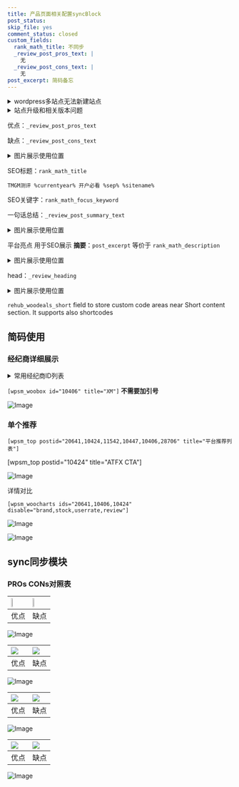 ```yaml
---
title: 产品页面相关配置syncBlock
post_status: 
skip_file: yes
comment_status: closed
custom_fields:
  rank_math_title: 不同步
  _review_post_pros_text: |
    无
  _review_post_cons_text: |
    无
post_excerpt: 简码备忘
---
```

<details><summary>wordpress多站点无法新建站点</summary>

<li>和报错需要清理cookies一样的原因</li>
<li>wp-config.php里面<code>define( 'SUBDOMAIN_INSTALL', false );//子域名安装</code></li>
<li>新建子站点是用<code>define( 'SUBDOMAIN_INSTALL', true);//子域名安装</code> 完成以后，改成<code>false</code></li>
</details>

<details><summary>站点升级和相关版本问题</summary>

<p>wordpress：5.9.9
woocommerce：7.5.1
出现问题的地方：主题选项里面>><strong>Product layout >>compact style</strong></p>
<p>如何出现没有用过的字段 导致无法保存。先导出配置 然后进行修改，后面再次恢复即可。</p>
<p>出现部分字段无法显示时，需要返回默认布局后，对产品进行保存就好了。</p>
<p></p>
</details>

优点：`_review_post_pros_text`

缺点：`_review_post_cons_text`

<details><summary>图片展示使用位置</summary>

<img src="https://prod-files-secure.s3.us-west-2.amazonaws.com/39ed1227-6d7d-4570-be36-9ccd4a2c4241/f51d3d83-55d4-4bdf-9604-f37ec77ab556/Untitled.png?X-Amz-Algorithm=AWS4-HMAC-SHA256&X-Amz-Content-Sha256=UNSIGNED-PAYLOAD&X-Amz-Credential=ASIAZI2LB4662QXAQLFM%2F20250310%2Fus-west-2%2Fs3%2Faws4_request&X-Amz-Date=20250310T045521Z&X-Amz-Expires=3600&X-Amz-Security-Token=IQoJb3JpZ2luX2VjEDwaCXVzLXdlc3QtMiJIMEYCIQDMdIZ2Y6CV%2FZQDPJFkjMF1iQF6%2B6bIYv%2BJMRvTCpFTGwIhAIZXMra%2BuRtjv3SzXfB3wMmifLxCcEx%2FRSICWw4P5U%2BwKogECIX%2F%2F%2F%2F%2F%2F%2F%2F%2F%2FwEQABoMNjM3NDIzMTgzODA1IgwTJbRcLsl0Yjdb9BYq3AMeCj%2BIKOv8RIv47xtMymgLPl5jvG4iIiwLkbCW2eTrHV0f3GoNOKaxImbB13KJkhpUqSg6E1Zxsq6NFtntK8KW3NYlyjfEfjM8plJArVUqF%2Fc%2FTQs%2FLryQOxnn%2FSXdLJx9vNJ4xYAq8WhDw24tbaDc88pDOKywaYfgcyS8qDsR0%2ByYCXaU%2Bw7lC11%2FqiwX3pBOr1oo3Ozm%2BW%2BNdEIfebZj%2F%2BUOk68bOmoENqmVwGJJvtV1jLX%2Fy%2FxB4y7OWKuUZxO8jK8MqIAp6SnhPhZj%2Fy3wjCVNxKZna8JMB5v8jUxU4rR55SMLX%2FdDYeudOHGNRczobE9bajTQYWycloJVUIxX8CWNxdDYCEOfNRt3aHIcaui5K1GwpYIs3OY6AN9IflQmAzNOQt3kT9ghyUIUZPhDzb8VrnRS9gltQEp8CzgO0do%2BZAbPeCFrrUOqpBwZcgm%2FbLZ3214MBQYUXmutQp18jxvcOqgRiPbzwU00%2BRhke1qPBJx%2BO%2B1srdibfO%2FzxDUAcnRUCicii2Gwk1ZU4kzyTQoHhO5XTtUgwugK2rFIo0hWfvpuwKhOflOaXXUOPGmRfyhApEBZhg5k37DQyU%2BpstayGd4jbvuizrK4jHDtekT%2FJA%2Bg%2FOyhOnMSxzC6y7m%2BBjqkAcgGdhIf7RFDpQlEdskBFKEBNL8FNLJOv58dolrapLoq8BCwsrGu%2B4X56JmZvl9ZR7RuO4kgbrHt1k8lsK6EeBC3Cx2ypyMIl9bScbI%2FyjOLbVWMySaXlKDPjC2uOKQR4Wakfk4pbZd6H8wc6CgcwRH3WQcFBjtz93gIxZ2XtywQyXVjrBaPjLLXVA3ds3%2BhjGozrmTBm9BzwHUXnM%2BJ8pTkMenw&X-Amz-Signature=9f405a1f79b7d617771759865f84760af9ab865c369bd7250ed8b002741609ef&X-Amz-SignedHeaders=host&x-id=GetObject" alt="Image">
</details>

SEO标题：`rank_math_title`

`TMGM测评 %currentyear% 开户必看 %sep% %sitename%`

SEO关键字：`rank_math_focus_keyword`

一句话总结：`_review_post_summary_text`

<details><summary>图片展示使用位置</summary>

<img src="https://prod-files-secure.s3.us-west-2.amazonaws.com/39ed1227-6d7d-4570-be36-9ccd4a2c4241/4b96a922-296c-4f4e-8630-d1c870cbce01/Untitled.png?X-Amz-Algorithm=AWS4-HMAC-SHA256&X-Amz-Content-Sha256=UNSIGNED-PAYLOAD&X-Amz-Credential=ASIAZI2LB466WOEVFQO5%2F20250310%2Fus-west-2%2Fs3%2Faws4_request&X-Amz-Date=20250310T045522Z&X-Amz-Expires=3600&X-Amz-Security-Token=IQoJb3JpZ2luX2VjEDwaCXVzLXdlc3QtMiJGMEQCICWgz52fGwUi1eyQGGVPkSy4j6SfR2ZBV3oduNcK4F7jAiB6%2BZXtESzWGGxLSPGqR79sPEyUqI8QsRXNupM9Brh4rSqIBAiF%2F%2F%2F%2F%2F%2F%2F%2F%2F%2F8BEAAaDDYzNzQyMzE4MzgwNSIM%2Fo63TJ1yjRxu%2FbPsKtwDOG%2F7t39gkHH83NEY6KHinXimRS%2FN8yDSyhmlWvubuDXYjil%2FDeLqIdO8qHU%2BQ9RH1U1i55kHUzyLjHcKGpDX2pnf3FNbYMcDSv0NthSyzJ61oC%2BItBdfuqRnJFu2qEt5FaY3HmjFkY747cQo1N10Mt5fRAO40H7TWG05V51%2F2KV%2FO6%2FUHJt0rN8Nq%2FRu3Ua7t41spkscEVmNTu1IlwVR4hFECCjBXfF60%2F%2FUePnlwoNtLso7vBqLss%2FUhy%2FEWSDbaM%2FN3qNuuT3H6FxaF3Up%2B6JES4wOtzuB6EkeypE17%2FHuia6s1bGz4Vd9%2FUvHsQ1phR%2BLLQm42CiNjopPPYF1YHXbFj4XcJY0cii%2B4gezFNd2uX7IRnnnQeOs06T0WlJGKaZ1Ll65MqLJt81npdSGPzi30OwQFQHNqUtF6OtcZNoOFg0CHA3kkz2CsPezEJFlZsGVRCCkSxca98hGp%2FdLPCrd3LRWYA1SH1bjRuB064Qe5reNh1z4ZOp3PiVnntvaY3etwXYGDAT482d5ubYoFPp7XKWRSSVHDgRKI%2FrHC5ez589w6HA8tirYUL6hUtKiJmjFwcU1FBgSH8GDt8MBf%2FfnPgkY%2BZ9wUp5DUnQY5oMJn02W%2FmNI2FEga8MwhM25vgY6pgFTxq5BCUxoTkSnRbrOiZ0exwECKH5fWZeDXesKqfjZZn8%2FpRG%2B7d37XnzwJeM23PZheLR7XpeJH%2BsKHVXYgvfglUSefAaa3vYFnjxdWNqrrII1Hi%2BMqrTkuZRFi0XjZ9VJKtE%2BRPH8fgfgvZmxHKjqh9gaLdw%2Fe2MjQuZlUTNYuv7EXhgZonNT6W1nv2NNlMpFsEQ%2B2bg6xFYaOrHPCdiy8IsVGwVu&X-Amz-Signature=a2b70eefdbe304546780da57789cc7110a64bf10a3da64e9810ed4a9839206f7&X-Amz-SignedHeaders=host&x-id=GetObject" alt="Image">
</details>

平台亮点 用于SEO展示 **摘要**：`post_excerpt`  等价于 `rank_math_description`

<details><summary>图片展示使用位置</summary>

<img src="https://prod-files-secure.s3.us-west-2.amazonaws.com/39ed1227-6d7d-4570-be36-9ccd4a2c4241/1ee11f63-b60a-4dfe-a7a7-d58ff23b5d88/Untitled.png?X-Amz-Algorithm=AWS4-HMAC-SHA256&X-Amz-Content-Sha256=UNSIGNED-PAYLOAD&X-Amz-Credential=ASIAZI2LB466UDZGX2XL%2F20250310%2Fus-west-2%2Fs3%2Faws4_request&X-Amz-Date=20250310T045523Z&X-Amz-Expires=3600&X-Amz-Security-Token=IQoJb3JpZ2luX2VjEDwaCXVzLXdlc3QtMiJIMEYCIQCCirliVbMt9p87TlAoXpQRIJaViCYPYarPYq%2BZmN5C8AIhAJCU3fgkwiWRElaAw4ft7ws%2FmcVAVmNHOkGDxcnbTU47KogECIX%2F%2F%2F%2F%2F%2F%2F%2F%2F%2FwEQABoMNjM3NDIzMTgzODA1IgzucyWv1jxQCyzTJk0q3AMp9sK1CXuauLeeJEn%2BQ6b1rseRF8IWCRkJNx9kVBzjdmatDmHIYnHhF40Qv6rgVR8u0ZKnm%2BKazOpzwDAIv9zAPq0S65A8OKozzP5wdtIOyN37RIp3xL4BwMq0rsmx%2FYLMxI7vIHNujcmlyaVvbmWEgoDvcc5fwp2bBJNPw0hAjp%2ByJZ%2FAlz3kLu%2FVfGpMxEnxwi9AEErsI4AI5u1RQ%2FnFkV0jG2J6ldWf2DECvzlnB1iPps6KP0qWC1Jled9P9MZf%2BtmXIgQd2fMShrUxsw2r0e3nqxkoWmjPSkctkyzWpnVawYXqq1YpcfSoULywa0agA44ElnUStBJKJTpfJ1%2BkCXBz4kVxbSgrKcV%2F3Xse%2Bihh7%2B9LFISNSl9UmSvou5FTCOdj2XP7vlX3zHko8bsCU9fLlVCYFNiHoLMm%2F3kN9wy%2FMCYsWf9Cno8uGRBywSD64EkSO9uyPXiMBrEUDCRzvGt8RJfo0XPHWqqTmcHaXw56qxcMdCA7UGj%2Biw9OZj5wpSgH%2Fl5PxRE7RkBP%2F3o34za9YzzGQK0y8jKjTUeTKjYS2ndd6oFcy59N7ICIeCG6qsSjZ6TOYXwEYb4c7tqT0oW9fpPB%2BJPfyjs7%2FmWTyErDMDYPwepTM%2BpzRDDfy7m%2BBjqkAQcToHxkMdUz4onbO9dXztCQxcQYVODtfBE7bRy0eAczthciKXYLE1WMKECX4l%2BLYTO0rxKdfJDVLuPYAP4HUaJ8XNZry4KjSfnoz5g74lxvS9DsV%2Fivp6UwVDJGJH5PweT4hjJ3j1QYqU6Ab3%2BRmywzSZK7MaA9S%2Bb9JiJCRrvO6eV2D5MWQJ%2BYbRsk78bi3GbNTxeBBWOXj9a7mSk3pVFZjWPl&X-Amz-Signature=b25dc8b628205cf3f5f166ec9cfcf44b03da5d43d8ad68a4c20a0b5a6a0485b9&X-Amz-SignedHeaders=host&x-id=GetObject" alt="Image">
<img src="https://prod-files-secure.s3.us-west-2.amazonaws.com/39ed1227-6d7d-4570-be36-9ccd4a2c4241/ad4118b5-78d8-4fbe-801e-3b29b5d99c01/Untitled.png?X-Amz-Algorithm=AWS4-HMAC-SHA256&X-Amz-Content-Sha256=UNSIGNED-PAYLOAD&X-Amz-Credential=ASIAZI2LB466UDZGX2XL%2F20250310%2Fus-west-2%2Fs3%2Faws4_request&X-Amz-Date=20250310T045523Z&X-Amz-Expires=3600&X-Amz-Security-Token=IQoJb3JpZ2luX2VjEDwaCXVzLXdlc3QtMiJIMEYCIQCCirliVbMt9p87TlAoXpQRIJaViCYPYarPYq%2BZmN5C8AIhAJCU3fgkwiWRElaAw4ft7ws%2FmcVAVmNHOkGDxcnbTU47KogECIX%2F%2F%2F%2F%2F%2F%2F%2F%2F%2FwEQABoMNjM3NDIzMTgzODA1IgzucyWv1jxQCyzTJk0q3AMp9sK1CXuauLeeJEn%2BQ6b1rseRF8IWCRkJNx9kVBzjdmatDmHIYnHhF40Qv6rgVR8u0ZKnm%2BKazOpzwDAIv9zAPq0S65A8OKozzP5wdtIOyN37RIp3xL4BwMq0rsmx%2FYLMxI7vIHNujcmlyaVvbmWEgoDvcc5fwp2bBJNPw0hAjp%2ByJZ%2FAlz3kLu%2FVfGpMxEnxwi9AEErsI4AI5u1RQ%2FnFkV0jG2J6ldWf2DECvzlnB1iPps6KP0qWC1Jled9P9MZf%2BtmXIgQd2fMShrUxsw2r0e3nqxkoWmjPSkctkyzWpnVawYXqq1YpcfSoULywa0agA44ElnUStBJKJTpfJ1%2BkCXBz4kVxbSgrKcV%2F3Xse%2Bihh7%2B9LFISNSl9UmSvou5FTCOdj2XP7vlX3zHko8bsCU9fLlVCYFNiHoLMm%2F3kN9wy%2FMCYsWf9Cno8uGRBywSD64EkSO9uyPXiMBrEUDCRzvGt8RJfo0XPHWqqTmcHaXw56qxcMdCA7UGj%2Biw9OZj5wpSgH%2Fl5PxRE7RkBP%2F3o34za9YzzGQK0y8jKjTUeTKjYS2ndd6oFcy59N7ICIeCG6qsSjZ6TOYXwEYb4c7tqT0oW9fpPB%2BJPfyjs7%2FmWTyErDMDYPwepTM%2BpzRDDfy7m%2BBjqkAQcToHxkMdUz4onbO9dXztCQxcQYVODtfBE7bRy0eAczthciKXYLE1WMKECX4l%2BLYTO0rxKdfJDVLuPYAP4HUaJ8XNZry4KjSfnoz5g74lxvS9DsV%2Fivp6UwVDJGJH5PweT4hjJ3j1QYqU6Ab3%2BRmywzSZK7MaA9S%2Bb9JiJCRrvO6eV2D5MWQJ%2BYbRsk78bi3GbNTxeBBWOXj9a7mSk3pVFZjWPl&X-Amz-Signature=11eb1160881815f87e65df6e446dafc8394cca50467e9cac6d25187ce322d513&X-Amz-SignedHeaders=host&x-id=GetObject" alt="Image">
<img src="https://prod-files-secure.s3.us-west-2.amazonaws.com/39ed1227-6d7d-4570-be36-9ccd4a2c4241/a38cf7c9-a79c-4b64-9e94-13589fe0758b/Untitled.png?X-Amz-Algorithm=AWS4-HMAC-SHA256&X-Amz-Content-Sha256=UNSIGNED-PAYLOAD&X-Amz-Credential=ASIAZI2LB466UDZGX2XL%2F20250310%2Fus-west-2%2Fs3%2Faws4_request&X-Amz-Date=20250310T045523Z&X-Amz-Expires=3600&X-Amz-Security-Token=IQoJb3JpZ2luX2VjEDwaCXVzLXdlc3QtMiJIMEYCIQCCirliVbMt9p87TlAoXpQRIJaViCYPYarPYq%2BZmN5C8AIhAJCU3fgkwiWRElaAw4ft7ws%2FmcVAVmNHOkGDxcnbTU47KogECIX%2F%2F%2F%2F%2F%2F%2F%2F%2F%2FwEQABoMNjM3NDIzMTgzODA1IgzucyWv1jxQCyzTJk0q3AMp9sK1CXuauLeeJEn%2BQ6b1rseRF8IWCRkJNx9kVBzjdmatDmHIYnHhF40Qv6rgVR8u0ZKnm%2BKazOpzwDAIv9zAPq0S65A8OKozzP5wdtIOyN37RIp3xL4BwMq0rsmx%2FYLMxI7vIHNujcmlyaVvbmWEgoDvcc5fwp2bBJNPw0hAjp%2ByJZ%2FAlz3kLu%2FVfGpMxEnxwi9AEErsI4AI5u1RQ%2FnFkV0jG2J6ldWf2DECvzlnB1iPps6KP0qWC1Jled9P9MZf%2BtmXIgQd2fMShrUxsw2r0e3nqxkoWmjPSkctkyzWpnVawYXqq1YpcfSoULywa0agA44ElnUStBJKJTpfJ1%2BkCXBz4kVxbSgrKcV%2F3Xse%2Bihh7%2B9LFISNSl9UmSvou5FTCOdj2XP7vlX3zHko8bsCU9fLlVCYFNiHoLMm%2F3kN9wy%2FMCYsWf9Cno8uGRBywSD64EkSO9uyPXiMBrEUDCRzvGt8RJfo0XPHWqqTmcHaXw56qxcMdCA7UGj%2Biw9OZj5wpSgH%2Fl5PxRE7RkBP%2F3o34za9YzzGQK0y8jKjTUeTKjYS2ndd6oFcy59N7ICIeCG6qsSjZ6TOYXwEYb4c7tqT0oW9fpPB%2BJPfyjs7%2FmWTyErDMDYPwepTM%2BpzRDDfy7m%2BBjqkAQcToHxkMdUz4onbO9dXztCQxcQYVODtfBE7bRy0eAczthciKXYLE1WMKECX4l%2BLYTO0rxKdfJDVLuPYAP4HUaJ8XNZry4KjSfnoz5g74lxvS9DsV%2Fivp6UwVDJGJH5PweT4hjJ3j1QYqU6Ab3%2BRmywzSZK7MaA9S%2Bb9JiJCRrvO6eV2D5MWQJ%2BYbRsk78bi3GbNTxeBBWOXj9a7mSk3pVFZjWPl&X-Amz-Signature=60cf3d500feacaaa90aabf41aeaca4232c8e2fdc2e73bf47b6224547e78c7a20&X-Amz-SignedHeaders=host&x-id=GetObject" alt="Image">
<img src="https://prod-files-secure.s3.us-west-2.amazonaws.com/39ed1227-6d7d-4570-be36-9ccd4a2c4241/7da6fc1e-d2ac-42ae-8c75-cb5749aa18f6/Untitled.png?X-Amz-Algorithm=AWS4-HMAC-SHA256&X-Amz-Content-Sha256=UNSIGNED-PAYLOAD&X-Amz-Credential=ASIAZI2LB466UDZGX2XL%2F20250310%2Fus-west-2%2Fs3%2Faws4_request&X-Amz-Date=20250310T045523Z&X-Amz-Expires=3600&X-Amz-Security-Token=IQoJb3JpZ2luX2VjEDwaCXVzLXdlc3QtMiJIMEYCIQCCirliVbMt9p87TlAoXpQRIJaViCYPYarPYq%2BZmN5C8AIhAJCU3fgkwiWRElaAw4ft7ws%2FmcVAVmNHOkGDxcnbTU47KogECIX%2F%2F%2F%2F%2F%2F%2F%2F%2F%2FwEQABoMNjM3NDIzMTgzODA1IgzucyWv1jxQCyzTJk0q3AMp9sK1CXuauLeeJEn%2BQ6b1rseRF8IWCRkJNx9kVBzjdmatDmHIYnHhF40Qv6rgVR8u0ZKnm%2BKazOpzwDAIv9zAPq0S65A8OKozzP5wdtIOyN37RIp3xL4BwMq0rsmx%2FYLMxI7vIHNujcmlyaVvbmWEgoDvcc5fwp2bBJNPw0hAjp%2ByJZ%2FAlz3kLu%2FVfGpMxEnxwi9AEErsI4AI5u1RQ%2FnFkV0jG2J6ldWf2DECvzlnB1iPps6KP0qWC1Jled9P9MZf%2BtmXIgQd2fMShrUxsw2r0e3nqxkoWmjPSkctkyzWpnVawYXqq1YpcfSoULywa0agA44ElnUStBJKJTpfJ1%2BkCXBz4kVxbSgrKcV%2F3Xse%2Bihh7%2B9LFISNSl9UmSvou5FTCOdj2XP7vlX3zHko8bsCU9fLlVCYFNiHoLMm%2F3kN9wy%2FMCYsWf9Cno8uGRBywSD64EkSO9uyPXiMBrEUDCRzvGt8RJfo0XPHWqqTmcHaXw56qxcMdCA7UGj%2Biw9OZj5wpSgH%2Fl5PxRE7RkBP%2F3o34za9YzzGQK0y8jKjTUeTKjYS2ndd6oFcy59N7ICIeCG6qsSjZ6TOYXwEYb4c7tqT0oW9fpPB%2BJPfyjs7%2FmWTyErDMDYPwepTM%2BpzRDDfy7m%2BBjqkAQcToHxkMdUz4onbO9dXztCQxcQYVODtfBE7bRy0eAczthciKXYLE1WMKECX4l%2BLYTO0rxKdfJDVLuPYAP4HUaJ8XNZry4KjSfnoz5g74lxvS9DsV%2Fivp6UwVDJGJH5PweT4hjJ3j1QYqU6Ab3%2BRmywzSZK7MaA9S%2Bb9JiJCRrvO6eV2D5MWQJ%2BYbRsk78bi3GbNTxeBBWOXj9a7mSk3pVFZjWPl&X-Amz-Signature=4157da94750f6d6fee606e1a21bfc31492c87e0b54026f7bc06fe9579e2b3bc9&X-Amz-SignedHeaders=host&x-id=GetObject" alt="Image">
<img src="https://prod-files-secure.s3.us-west-2.amazonaws.com/39ed1227-6d7d-4570-be36-9ccd4a2c4241/7e97f40a-eaee-47f5-b2f9-475f96808fa7/Untitled.png?X-Amz-Algorithm=AWS4-HMAC-SHA256&X-Amz-Content-Sha256=UNSIGNED-PAYLOAD&X-Amz-Credential=ASIAZI2LB466UDZGX2XL%2F20250310%2Fus-west-2%2Fs3%2Faws4_request&X-Amz-Date=20250310T045523Z&X-Amz-Expires=3600&X-Amz-Security-Token=IQoJb3JpZ2luX2VjEDwaCXVzLXdlc3QtMiJIMEYCIQCCirliVbMt9p87TlAoXpQRIJaViCYPYarPYq%2BZmN5C8AIhAJCU3fgkwiWRElaAw4ft7ws%2FmcVAVmNHOkGDxcnbTU47KogECIX%2F%2F%2F%2F%2F%2F%2F%2F%2F%2FwEQABoMNjM3NDIzMTgzODA1IgzucyWv1jxQCyzTJk0q3AMp9sK1CXuauLeeJEn%2BQ6b1rseRF8IWCRkJNx9kVBzjdmatDmHIYnHhF40Qv6rgVR8u0ZKnm%2BKazOpzwDAIv9zAPq0S65A8OKozzP5wdtIOyN37RIp3xL4BwMq0rsmx%2FYLMxI7vIHNujcmlyaVvbmWEgoDvcc5fwp2bBJNPw0hAjp%2ByJZ%2FAlz3kLu%2FVfGpMxEnxwi9AEErsI4AI5u1RQ%2FnFkV0jG2J6ldWf2DECvzlnB1iPps6KP0qWC1Jled9P9MZf%2BtmXIgQd2fMShrUxsw2r0e3nqxkoWmjPSkctkyzWpnVawYXqq1YpcfSoULywa0agA44ElnUStBJKJTpfJ1%2BkCXBz4kVxbSgrKcV%2F3Xse%2Bihh7%2B9LFISNSl9UmSvou5FTCOdj2XP7vlX3zHko8bsCU9fLlVCYFNiHoLMm%2F3kN9wy%2FMCYsWf9Cno8uGRBywSD64EkSO9uyPXiMBrEUDCRzvGt8RJfo0XPHWqqTmcHaXw56qxcMdCA7UGj%2Biw9OZj5wpSgH%2Fl5PxRE7RkBP%2F3o34za9YzzGQK0y8jKjTUeTKjYS2ndd6oFcy59N7ICIeCG6qsSjZ6TOYXwEYb4c7tqT0oW9fpPB%2BJPfyjs7%2FmWTyErDMDYPwepTM%2BpzRDDfy7m%2BBjqkAQcToHxkMdUz4onbO9dXztCQxcQYVODtfBE7bRy0eAczthciKXYLE1WMKECX4l%2BLYTO0rxKdfJDVLuPYAP4HUaJ8XNZry4KjSfnoz5g74lxvS9DsV%2Fivp6UwVDJGJH5PweT4hjJ3j1QYqU6Ab3%2BRmywzSZK7MaA9S%2Bb9JiJCRrvO6eV2D5MWQJ%2BYbRsk78bi3GbNTxeBBWOXj9a7mSk3pVFZjWPl&X-Amz-Signature=7b13f1ab1a3fc70c210f80c3659c95ef4872190c3e2eef09d84a44f1ba2360a6&X-Amz-SignedHeaders=host&x-id=GetObject" alt="Image">
</details>

head：`_review_heading`

<details><summary>图片展示使用位置</summary>

<img src="https://prod-files-secure.s3.us-west-2.amazonaws.com/39ed1227-6d7d-4570-be36-9ccd4a2c4241/3a4650ad-9887-415c-889a-edd51fa54f27/Untitled.png?X-Amz-Algorithm=AWS4-HMAC-SHA256&X-Amz-Content-Sha256=UNSIGNED-PAYLOAD&X-Amz-Credential=ASIAZI2LB466QEARTBTZ%2F20250310%2Fus-west-2%2Fs3%2Faws4_request&X-Amz-Date=20250310T045524Z&X-Amz-Expires=3600&X-Amz-Security-Token=IQoJb3JpZ2luX2VjEDwaCXVzLXdlc3QtMiJIMEYCIQDEfTPPfpos23%2B%2BnHE2pilb%2BbP9ZDfnqHSarQaiWCgMBwIhALAfA87t7jnKlQ52FAncLX3zAFzC4bGxfvkxxpFJ9fPHKogECIX%2F%2F%2F%2F%2F%2F%2F%2F%2F%2FwEQABoMNjM3NDIzMTgzODA1IgwYpQZTI4qCnBzhohUq3APRz0pFVHjafEfO5phZmIDteuCoTqcVc49bjEymSKBlKgs75QtK1R2fKFcpfAgcdB7vU%2FeWIa0jm2mFYXgScermtBP3Eq0MEITAPmBX7Y3R47MHophclsKmA3cNhKkr4QTL4xi8ZklbIx%2FODELFKo9jYxhP3Lo21OvD3s%2BbgHcFh2eoBuyAZZ2ypicmAMCpn5X%2B6qSDTjtj7d3hWTnZIZjFeU%2FNS%2B3EpCpMX2x7fTFfKavqavNJbG0KL2LPALnJvchH447DODKRg5fa5Yivv9wk3FLXzuBeTbi1IcmdOTIql7EEg9ed3vSg4eIF9psggCZoWuvYqgEKM1KM8VEuPSpUwn0hMYkHjNBfrH5HMQdftHtzBQDqvT3pDmcT16ud2s7uh1HOoVqdqrzUkEzSS%2BpCH783U7QvgTwClmIsUvlaeD54c7oIRyWAAL3LAwGPNQRlx9Gl%2F57BqiZhvXnGO8CMLqVhbQmD9Ywr66F0t0h8bd4vwzpgNulC7w1zyve88AEhKr%2FbpURK0Sgs2%2BCRw8RS667PT4JgpUbE7%2FC2zINPDRGNo2jA60Cs2phJg%2Fi1AmszVIBU%2FSrbVwa1gowS4hz14X7D4Hf6VqKL1wfWHvBIXTp09uDhrtxiz%2BU6vDCvy7m%2BBjqkAU%2BdqZPic1FfzICkWI8nyj%2Btz5Ttjy%2FqizLpaJzHJl0GQTeVlNYgWAFH9po4tFgw6%2BPhmnryAZp7mrj8iIUVKPdCzuDR%2B3FDV2zhGxS7i%2B6NSTzPHMVkqVNrsfC5oxdI7vmf7ZORp6X5%2BU%2B8NMIb7NRE2tM5mqbJ0mP7M074byQhSmYou8ATfL8DC7XyQicsjuh3NNMB%2B9ppfN%2Bq7EWWnXFdl643&X-Amz-Signature=680ffa4490854b2cccc65700d529a0521d30bb72af24642a9fb11e702ae6e5b6&X-Amz-SignedHeaders=host&x-id=GetObject" alt="Image">
</details>

`rehub_woodeals_short`	field to store custom code areas near Short content section. It supports also shortcodes



## 简码使用

### 经纪商详细展示

<details><summary>常用经纪商ID列表</summary>

<pre><code class="php">嘉盛 ===> 20641  [wpsm_woobox id="20641" title="嘉盛"]
易信easymarkets ===> 11542  [wpsm_woobox id="11542" title="易信easymarkets"]
ATFX外汇 ===> 10424  [wpsm_woobox id="10424" title="ATFX"]
XM ===> 10406  [wpsm_woobox id="10406" title="XM"]
TMGM ===> 29622  [wpsm_woobox id="29622" title="TMGM"]
HYCM ===> 10447  [wpsm_woobox id="10447" title="HYCM"]
fpmarkets澳福外汇 ===> 20639  [wpsm_woobox id="20639" title="fpmarkets澳福外汇"]</code></pre>
</details>

`[wpsm_woobox id="10406" title="XM"]` **不需要加引号**

![Image](https://prod-files-secure.s3.us-west-2.amazonaws.com/39ed1227-6d7d-4570-be36-9ccd4a2c4241/4f898f9d-0fa7-4e43-acd3-ac6bc7be575a/Untitled.png?X-Amz-Algorithm=AWS4-HMAC-SHA256&X-Amz-Content-Sha256=UNSIGNED-PAYLOAD&X-Amz-Credential=ASIAZI2LB466WSIGGB62%2F20250310%2Fus-west-2%2Fs3%2Faws4_request&X-Amz-Date=20250310T045520Z&X-Amz-Expires=3600&X-Amz-Security-Token=IQoJb3JpZ2luX2VjEDwaCXVzLXdlc3QtMiJHMEUCIFpK3hvnAaqJGNC9FzKXrzq6klhgnzyaabDOUkBv%2FJRWAiEA%2BpSh2bpNAgg3u9X%2FRcmRdSaJbz72nUwXZrlfv7P6OO4qiAQIhf%2F%2F%2F%2F%2F%2F%2F%2F%2F%2FARAAGgw2Mzc0MjMxODM4MDUiDNTtlzlg1Y1wtGOHAyrcA4Q6g8Hh50p%2FbgznmFo4vV5yVnkPcGpxcO%2Bwf0GdyAPXNfvbW%2BtzOKFv2xXk6RpazuOnfZ5FxP7znHclGcW1irusKw9L67nH%2BvAKghdm6QmuevUutRS4aiFx%2FTncNaQZShL3qkX%2FGxcT14vJDrTqd%2BHGKxhUqYvk56n9HeEnYJCNCZKQA1HVoMD1y2J%2BAPpOcfZLSwZeGR4fMkW5oAsYqpGMwqbQw%2FAVj8MirBo0A20qgepzvGz5TcpxnJbDk96X5hCKWVSezFyzVU9q4jsxiErAx1DeJ6AKcu%2FKcQSikxwG%2FYtCFKG0Vqtj3LmdIfUFBs%2FVYbpeAbq5cT%2Bn9MxaTEDMvOV%2FjRHDdSqccJZEK9440XeTbkvrfOhXkcRuTQAuzXsKoF7DJhPszFkqXo7Y22JPa1qXWnZrXllzTrDed%2Fn8eRIJEPkiTU3pknEFeOhzjGdCDgNQhTq3AWYZoZsXqxgn5EFVryyp%2FpZF6%2FQ8n%2FulMBGpfUHaU0wgm7YzHEpM3UCbf98KOkANkIcwsmIWsR0pfpZ0lTnIHWf3x%2B5YnZnpkBZFrnPWPJ4eSxBNZB71rQTMH%2F5QeeXQLe7GgV5ut5fGZ4l5%2FErtPoViMmTPIWtHoGAUy1PymAZWS4L5MN7Mub4GOqUBTJ6HDIcmfX4QsfCoaa00XXF7jNHv2F3MbsAhvK%2BuJilcG6CsgbhftZrskOQiqSijtqdGPwYxMMI6Nt6vMSK8pQrkjvc759CfZElHVJvzCEQh48HRZA1bA7ODnnBffoXBHjMDTBbXxlJIczWcQ1jLA00LtgGzb62z2qK51e%2BRuF1O7mKv8z0SN2WPY3%2FpbWeYWK1BU7HwDBtn33y4qOVNqd30wWpG&X-Amz-Signature=7546e51a8ec378820fcf58f23d36900bb5539bf4968658414a1b005b802c4e9c&X-Amz-SignedHeaders=host&x-id=GetObject)

### 单个推荐
`[wpsm_top postid="20641,10424,11542,10447,10406,28706" title="平台推荐列表"]`

[wpsm_top postid="10424" title="ATFX CTA"]

![Image](https://prod-files-secure.s3.us-west-2.amazonaws.com/39ed1227-6d7d-4570-be36-9ccd4a2c4241/5ac620dc-51a8-48b6-b55d-91f47299193c/Untitled.png?X-Amz-Algorithm=AWS4-HMAC-SHA256&X-Amz-Content-Sha256=UNSIGNED-PAYLOAD&X-Amz-Credential=ASIAZI2LB466WSIGGB62%2F20250310%2Fus-west-2%2Fs3%2Faws4_request&X-Amz-Date=20250310T045520Z&X-Amz-Expires=3600&X-Amz-Security-Token=IQoJb3JpZ2luX2VjEDwaCXVzLXdlc3QtMiJHMEUCIFpK3hvnAaqJGNC9FzKXrzq6klhgnzyaabDOUkBv%2FJRWAiEA%2BpSh2bpNAgg3u9X%2FRcmRdSaJbz72nUwXZrlfv7P6OO4qiAQIhf%2F%2F%2F%2F%2F%2F%2F%2F%2F%2FARAAGgw2Mzc0MjMxODM4MDUiDNTtlzlg1Y1wtGOHAyrcA4Q6g8Hh50p%2FbgznmFo4vV5yVnkPcGpxcO%2Bwf0GdyAPXNfvbW%2BtzOKFv2xXk6RpazuOnfZ5FxP7znHclGcW1irusKw9L67nH%2BvAKghdm6QmuevUutRS4aiFx%2FTncNaQZShL3qkX%2FGxcT14vJDrTqd%2BHGKxhUqYvk56n9HeEnYJCNCZKQA1HVoMD1y2J%2BAPpOcfZLSwZeGR4fMkW5oAsYqpGMwqbQw%2FAVj8MirBo0A20qgepzvGz5TcpxnJbDk96X5hCKWVSezFyzVU9q4jsxiErAx1DeJ6AKcu%2FKcQSikxwG%2FYtCFKG0Vqtj3LmdIfUFBs%2FVYbpeAbq5cT%2Bn9MxaTEDMvOV%2FjRHDdSqccJZEK9440XeTbkvrfOhXkcRuTQAuzXsKoF7DJhPszFkqXo7Y22JPa1qXWnZrXllzTrDed%2Fn8eRIJEPkiTU3pknEFeOhzjGdCDgNQhTq3AWYZoZsXqxgn5EFVryyp%2FpZF6%2FQ8n%2FulMBGpfUHaU0wgm7YzHEpM3UCbf98KOkANkIcwsmIWsR0pfpZ0lTnIHWf3x%2B5YnZnpkBZFrnPWPJ4eSxBNZB71rQTMH%2F5QeeXQLe7GgV5ut5fGZ4l5%2FErtPoViMmTPIWtHoGAUy1PymAZWS4L5MN7Mub4GOqUBTJ6HDIcmfX4QsfCoaa00XXF7jNHv2F3MbsAhvK%2BuJilcG6CsgbhftZrskOQiqSijtqdGPwYxMMI6Nt6vMSK8pQrkjvc759CfZElHVJvzCEQh48HRZA1bA7ODnnBffoXBHjMDTBbXxlJIczWcQ1jLA00LtgGzb62z2qK51e%2BRuF1O7mKv8z0SN2WPY3%2FpbWeYWK1BU7HwDBtn33y4qOVNqd30wWpG&X-Amz-Signature=2e26fae1ed1b3630436c87c3cbae8abe4f422456a4f282557d55dd045c3e016f&X-Amz-SignedHeaders=host&x-id=GetObject)

详情对比

`[wpsm_woocharts ids="20641,10406,10424" disable="brand,stock,userrate,review"]`

![Image](https://prod-files-secure.s3.us-west-2.amazonaws.com/39ed1227-6d7d-4570-be36-9ccd4a2c4241/bf3ba45f-b9f3-4295-8aef-b4a495fd25f4/Untitled.png?X-Amz-Algorithm=AWS4-HMAC-SHA256&X-Amz-Content-Sha256=UNSIGNED-PAYLOAD&X-Amz-Credential=ASIAZI2LB466WSIGGB62%2F20250310%2Fus-west-2%2Fs3%2Faws4_request&X-Amz-Date=20250310T045520Z&X-Amz-Expires=3600&X-Amz-Security-Token=IQoJb3JpZ2luX2VjEDwaCXVzLXdlc3QtMiJHMEUCIFpK3hvnAaqJGNC9FzKXrzq6klhgnzyaabDOUkBv%2FJRWAiEA%2BpSh2bpNAgg3u9X%2FRcmRdSaJbz72nUwXZrlfv7P6OO4qiAQIhf%2F%2F%2F%2F%2F%2F%2F%2F%2F%2FARAAGgw2Mzc0MjMxODM4MDUiDNTtlzlg1Y1wtGOHAyrcA4Q6g8Hh50p%2FbgznmFo4vV5yVnkPcGpxcO%2Bwf0GdyAPXNfvbW%2BtzOKFv2xXk6RpazuOnfZ5FxP7znHclGcW1irusKw9L67nH%2BvAKghdm6QmuevUutRS4aiFx%2FTncNaQZShL3qkX%2FGxcT14vJDrTqd%2BHGKxhUqYvk56n9HeEnYJCNCZKQA1HVoMD1y2J%2BAPpOcfZLSwZeGR4fMkW5oAsYqpGMwqbQw%2FAVj8MirBo0A20qgepzvGz5TcpxnJbDk96X5hCKWVSezFyzVU9q4jsxiErAx1DeJ6AKcu%2FKcQSikxwG%2FYtCFKG0Vqtj3LmdIfUFBs%2FVYbpeAbq5cT%2Bn9MxaTEDMvOV%2FjRHDdSqccJZEK9440XeTbkvrfOhXkcRuTQAuzXsKoF7DJhPszFkqXo7Y22JPa1qXWnZrXllzTrDed%2Fn8eRIJEPkiTU3pknEFeOhzjGdCDgNQhTq3AWYZoZsXqxgn5EFVryyp%2FpZF6%2FQ8n%2FulMBGpfUHaU0wgm7YzHEpM3UCbf98KOkANkIcwsmIWsR0pfpZ0lTnIHWf3x%2B5YnZnpkBZFrnPWPJ4eSxBNZB71rQTMH%2F5QeeXQLe7GgV5ut5fGZ4l5%2FErtPoViMmTPIWtHoGAUy1PymAZWS4L5MN7Mub4GOqUBTJ6HDIcmfX4QsfCoaa00XXF7jNHv2F3MbsAhvK%2BuJilcG6CsgbhftZrskOQiqSijtqdGPwYxMMI6Nt6vMSK8pQrkjvc759CfZElHVJvzCEQh48HRZA1bA7ODnnBffoXBHjMDTBbXxlJIczWcQ1jLA00LtgGzb62z2qK51e%2BRuF1O7mKv8z0SN2WPY3%2FpbWeYWK1BU7HwDBtn33y4qOVNqd30wWpG&X-Amz-Signature=d0af287805def9c1b36edfcfbf60425eeb15e9490e7091597c0a43838db358ef&X-Amz-SignedHeaders=host&x-id=GetObject)

![Image](https://prod-files-secure.s3.us-west-2.amazonaws.com/39ed1227-6d7d-4570-be36-9ccd4a2c4241/30bc56ef-f383-4b48-9768-2ebc9e436ec0/Untitled.png?X-Amz-Algorithm=AWS4-HMAC-SHA256&X-Amz-Content-Sha256=UNSIGNED-PAYLOAD&X-Amz-Credential=ASIAZI2LB466WSIGGB62%2F20250310%2Fus-west-2%2Fs3%2Faws4_request&X-Amz-Date=20250310T045520Z&X-Amz-Expires=3600&X-Amz-Security-Token=IQoJb3JpZ2luX2VjEDwaCXVzLXdlc3QtMiJHMEUCIFpK3hvnAaqJGNC9FzKXrzq6klhgnzyaabDOUkBv%2FJRWAiEA%2BpSh2bpNAgg3u9X%2FRcmRdSaJbz72nUwXZrlfv7P6OO4qiAQIhf%2F%2F%2F%2F%2F%2F%2F%2F%2F%2FARAAGgw2Mzc0MjMxODM4MDUiDNTtlzlg1Y1wtGOHAyrcA4Q6g8Hh50p%2FbgznmFo4vV5yVnkPcGpxcO%2Bwf0GdyAPXNfvbW%2BtzOKFv2xXk6RpazuOnfZ5FxP7znHclGcW1irusKw9L67nH%2BvAKghdm6QmuevUutRS4aiFx%2FTncNaQZShL3qkX%2FGxcT14vJDrTqd%2BHGKxhUqYvk56n9HeEnYJCNCZKQA1HVoMD1y2J%2BAPpOcfZLSwZeGR4fMkW5oAsYqpGMwqbQw%2FAVj8MirBo0A20qgepzvGz5TcpxnJbDk96X5hCKWVSezFyzVU9q4jsxiErAx1DeJ6AKcu%2FKcQSikxwG%2FYtCFKG0Vqtj3LmdIfUFBs%2FVYbpeAbq5cT%2Bn9MxaTEDMvOV%2FjRHDdSqccJZEK9440XeTbkvrfOhXkcRuTQAuzXsKoF7DJhPszFkqXo7Y22JPa1qXWnZrXllzTrDed%2Fn8eRIJEPkiTU3pknEFeOhzjGdCDgNQhTq3AWYZoZsXqxgn5EFVryyp%2FpZF6%2FQ8n%2FulMBGpfUHaU0wgm7YzHEpM3UCbf98KOkANkIcwsmIWsR0pfpZ0lTnIHWf3x%2B5YnZnpkBZFrnPWPJ4eSxBNZB71rQTMH%2F5QeeXQLe7GgV5ut5fGZ4l5%2FErtPoViMmTPIWtHoGAUy1PymAZWS4L5MN7Mub4GOqUBTJ6HDIcmfX4QsfCoaa00XXF7jNHv2F3MbsAhvK%2BuJilcG6CsgbhftZrskOQiqSijtqdGPwYxMMI6Nt6vMSK8pQrkjvc759CfZElHVJvzCEQh48HRZA1bA7ODnnBffoXBHjMDTBbXxlJIczWcQ1jLA00LtgGzb62z2qK51e%2BRuF1O7mKv8z0SN2WPY3%2FpbWeYWK1BU7HwDBtn33y4qOVNqd30wWpG&X-Amz-Signature=e6647ad040905da4501ba3c900326e8a46f59018cb0b5300c7590d4fba86d53f&X-Amz-SignedHeaders=host&x-id=GetObject)

## sync同步模块

### PROs CONs对照表

| <img src="https://cdn.ifttt.fun/gh/jarlin8/OSS@main/icons/customize/pros.svg" height="auto" width="37.3%"> | <img src="https://cdn.ifttt.fun/gh/jarlin8/OSS@main/icons/customize/cons.svg" height="auto" width="28.8%"> |
| :--- | :--- |
| 优点 | 缺点 |

![Image](https://prod-files-secure.s3.us-west-2.amazonaws.com/39ed1227-6d7d-4570-be36-9ccd4a2c4241/8742b755-dfb5-4004-9a5f-d6e561664bd8/Untitled.png?X-Amz-Algorithm=AWS4-HMAC-SHA256&X-Amz-Content-Sha256=UNSIGNED-PAYLOAD&X-Amz-Credential=ASIAZI2LB466WSIGGB62%2F20250310%2Fus-west-2%2Fs3%2Faws4_request&X-Amz-Date=20250310T045520Z&X-Amz-Expires=3600&X-Amz-Security-Token=IQoJb3JpZ2luX2VjEDwaCXVzLXdlc3QtMiJHMEUCIFpK3hvnAaqJGNC9FzKXrzq6klhgnzyaabDOUkBv%2FJRWAiEA%2BpSh2bpNAgg3u9X%2FRcmRdSaJbz72nUwXZrlfv7P6OO4qiAQIhf%2F%2F%2F%2F%2F%2F%2F%2F%2F%2FARAAGgw2Mzc0MjMxODM4MDUiDNTtlzlg1Y1wtGOHAyrcA4Q6g8Hh50p%2FbgznmFo4vV5yVnkPcGpxcO%2Bwf0GdyAPXNfvbW%2BtzOKFv2xXk6RpazuOnfZ5FxP7znHclGcW1irusKw9L67nH%2BvAKghdm6QmuevUutRS4aiFx%2FTncNaQZShL3qkX%2FGxcT14vJDrTqd%2BHGKxhUqYvk56n9HeEnYJCNCZKQA1HVoMD1y2J%2BAPpOcfZLSwZeGR4fMkW5oAsYqpGMwqbQw%2FAVj8MirBo0A20qgepzvGz5TcpxnJbDk96X5hCKWVSezFyzVU9q4jsxiErAx1DeJ6AKcu%2FKcQSikxwG%2FYtCFKG0Vqtj3LmdIfUFBs%2FVYbpeAbq5cT%2Bn9MxaTEDMvOV%2FjRHDdSqccJZEK9440XeTbkvrfOhXkcRuTQAuzXsKoF7DJhPszFkqXo7Y22JPa1qXWnZrXllzTrDed%2Fn8eRIJEPkiTU3pknEFeOhzjGdCDgNQhTq3AWYZoZsXqxgn5EFVryyp%2FpZF6%2FQ8n%2FulMBGpfUHaU0wgm7YzHEpM3UCbf98KOkANkIcwsmIWsR0pfpZ0lTnIHWf3x%2B5YnZnpkBZFrnPWPJ4eSxBNZB71rQTMH%2F5QeeXQLe7GgV5ut5fGZ4l5%2FErtPoViMmTPIWtHoGAUy1PymAZWS4L5MN7Mub4GOqUBTJ6HDIcmfX4QsfCoaa00XXF7jNHv2F3MbsAhvK%2BuJilcG6CsgbhftZrskOQiqSijtqdGPwYxMMI6Nt6vMSK8pQrkjvc759CfZElHVJvzCEQh48HRZA1bA7ODnnBffoXBHjMDTBbXxlJIczWcQ1jLA00LtgGzb62z2qK51e%2BRuF1O7mKv8z0SN2WPY3%2FpbWeYWK1BU7HwDBtn33y4qOVNqd30wWpG&X-Amz-Signature=0886d6e34c0ff764451e8b9ef33cc93c91e349187e4a2c5d141553594d254b2e&X-Amz-SignedHeaders=host&x-id=GetObject)

| <img src="https://cdn.ifttt.fun/gh/jarlin8/OSS@main/icons/customize/pros1.svg" height="auto"> | <img src="https://cdn.ifttt.fun/gh/jarlin8/OSS@main/icons/customize/cons1.svg" height="auto"> |
| :--- | :--- |
| 优点 | 缺点 |

![Image](https://prod-files-secure.s3.us-west-2.amazonaws.com/39ed1227-6d7d-4570-be36-9ccd4a2c4241/806358f8-c9c4-4e17-bb35-c6c76a5397a5/Untitled.png?X-Amz-Algorithm=AWS4-HMAC-SHA256&X-Amz-Content-Sha256=UNSIGNED-PAYLOAD&X-Amz-Credential=ASIAZI2LB466WSIGGB62%2F20250310%2Fus-west-2%2Fs3%2Faws4_request&X-Amz-Date=20250310T045520Z&X-Amz-Expires=3600&X-Amz-Security-Token=IQoJb3JpZ2luX2VjEDwaCXVzLXdlc3QtMiJHMEUCIFpK3hvnAaqJGNC9FzKXrzq6klhgnzyaabDOUkBv%2FJRWAiEA%2BpSh2bpNAgg3u9X%2FRcmRdSaJbz72nUwXZrlfv7P6OO4qiAQIhf%2F%2F%2F%2F%2F%2F%2F%2F%2F%2FARAAGgw2Mzc0MjMxODM4MDUiDNTtlzlg1Y1wtGOHAyrcA4Q6g8Hh50p%2FbgznmFo4vV5yVnkPcGpxcO%2Bwf0GdyAPXNfvbW%2BtzOKFv2xXk6RpazuOnfZ5FxP7znHclGcW1irusKw9L67nH%2BvAKghdm6QmuevUutRS4aiFx%2FTncNaQZShL3qkX%2FGxcT14vJDrTqd%2BHGKxhUqYvk56n9HeEnYJCNCZKQA1HVoMD1y2J%2BAPpOcfZLSwZeGR4fMkW5oAsYqpGMwqbQw%2FAVj8MirBo0A20qgepzvGz5TcpxnJbDk96X5hCKWVSezFyzVU9q4jsxiErAx1DeJ6AKcu%2FKcQSikxwG%2FYtCFKG0Vqtj3LmdIfUFBs%2FVYbpeAbq5cT%2Bn9MxaTEDMvOV%2FjRHDdSqccJZEK9440XeTbkvrfOhXkcRuTQAuzXsKoF7DJhPszFkqXo7Y22JPa1qXWnZrXllzTrDed%2Fn8eRIJEPkiTU3pknEFeOhzjGdCDgNQhTq3AWYZoZsXqxgn5EFVryyp%2FpZF6%2FQ8n%2FulMBGpfUHaU0wgm7YzHEpM3UCbf98KOkANkIcwsmIWsR0pfpZ0lTnIHWf3x%2B5YnZnpkBZFrnPWPJ4eSxBNZB71rQTMH%2F5QeeXQLe7GgV5ut5fGZ4l5%2FErtPoViMmTPIWtHoGAUy1PymAZWS4L5MN7Mub4GOqUBTJ6HDIcmfX4QsfCoaa00XXF7jNHv2F3MbsAhvK%2BuJilcG6CsgbhftZrskOQiqSijtqdGPwYxMMI6Nt6vMSK8pQrkjvc759CfZElHVJvzCEQh48HRZA1bA7ODnnBffoXBHjMDTBbXxlJIczWcQ1jLA00LtgGzb62z2qK51e%2BRuF1O7mKv8z0SN2WPY3%2FpbWeYWK1BU7HwDBtn33y4qOVNqd30wWpG&X-Amz-Signature=ad427bc48db10417c56b465d096361eb3cdddb45a9a2b53c29cc76c8eee0c592&X-Amz-SignedHeaders=host&x-id=GetObject)

| <img src="https://cdn.ifttt.fun/gh/jarlin8/OSS@main/icons/customize/pros2.svg" height="auto"> | <img src="https://cdn.ifttt.fun/gh/jarlin8/OSS@main/icons/customize/cons2.svg" height="auto"> |
| :--- | :--- |
| 优点 | 缺点 |

![Image](https://prod-files-secure.s3.us-west-2.amazonaws.com/39ed1227-6d7d-4570-be36-9ccd4a2c4241/a9245ec9-70dd-4005-b534-0d54315fc5f3/Untitled.png?X-Amz-Algorithm=AWS4-HMAC-SHA256&X-Amz-Content-Sha256=UNSIGNED-PAYLOAD&X-Amz-Credential=ASIAZI2LB466WSIGGB62%2F20250310%2Fus-west-2%2Fs3%2Faws4_request&X-Amz-Date=20250310T045520Z&X-Amz-Expires=3600&X-Amz-Security-Token=IQoJb3JpZ2luX2VjEDwaCXVzLXdlc3QtMiJHMEUCIFpK3hvnAaqJGNC9FzKXrzq6klhgnzyaabDOUkBv%2FJRWAiEA%2BpSh2bpNAgg3u9X%2FRcmRdSaJbz72nUwXZrlfv7P6OO4qiAQIhf%2F%2F%2F%2F%2F%2F%2F%2F%2F%2FARAAGgw2Mzc0MjMxODM4MDUiDNTtlzlg1Y1wtGOHAyrcA4Q6g8Hh50p%2FbgznmFo4vV5yVnkPcGpxcO%2Bwf0GdyAPXNfvbW%2BtzOKFv2xXk6RpazuOnfZ5FxP7znHclGcW1irusKw9L67nH%2BvAKghdm6QmuevUutRS4aiFx%2FTncNaQZShL3qkX%2FGxcT14vJDrTqd%2BHGKxhUqYvk56n9HeEnYJCNCZKQA1HVoMD1y2J%2BAPpOcfZLSwZeGR4fMkW5oAsYqpGMwqbQw%2FAVj8MirBo0A20qgepzvGz5TcpxnJbDk96X5hCKWVSezFyzVU9q4jsxiErAx1DeJ6AKcu%2FKcQSikxwG%2FYtCFKG0Vqtj3LmdIfUFBs%2FVYbpeAbq5cT%2Bn9MxaTEDMvOV%2FjRHDdSqccJZEK9440XeTbkvrfOhXkcRuTQAuzXsKoF7DJhPszFkqXo7Y22JPa1qXWnZrXllzTrDed%2Fn8eRIJEPkiTU3pknEFeOhzjGdCDgNQhTq3AWYZoZsXqxgn5EFVryyp%2FpZF6%2FQ8n%2FulMBGpfUHaU0wgm7YzHEpM3UCbf98KOkANkIcwsmIWsR0pfpZ0lTnIHWf3x%2B5YnZnpkBZFrnPWPJ4eSxBNZB71rQTMH%2F5QeeXQLe7GgV5ut5fGZ4l5%2FErtPoViMmTPIWtHoGAUy1PymAZWS4L5MN7Mub4GOqUBTJ6HDIcmfX4QsfCoaa00XXF7jNHv2F3MbsAhvK%2BuJilcG6CsgbhftZrskOQiqSijtqdGPwYxMMI6Nt6vMSK8pQrkjvc759CfZElHVJvzCEQh48HRZA1bA7ODnnBffoXBHjMDTBbXxlJIczWcQ1jLA00LtgGzb62z2qK51e%2BRuF1O7mKv8z0SN2WPY3%2FpbWeYWK1BU7HwDBtn33y4qOVNqd30wWpG&X-Amz-Signature=e26051593b38da1f05650604a0a1224cc5c67ac63de796ca232bbbf877c19288&X-Amz-SignedHeaders=host&x-id=GetObject)

| <img src="https://cdn.ifttt.fun/gh/jarlin8/OSS@main/icons/customize/pros3.svg" height="auto"> | <img src="https://cdn.ifttt.fun/gh/jarlin8/OSS@main/icons/customize/cons3.svg" height="auto"> |
| :--- | :--- |
| 优点 | 缺点 |

![Image](https://prod-files-secure.s3.us-west-2.amazonaws.com/39ed1227-6d7d-4570-be36-9ccd4a2c4241/e1e580a2-2e5c-4780-9ff4-19c318fc2284/Untitled.png?X-Amz-Algorithm=AWS4-HMAC-SHA256&X-Amz-Content-Sha256=UNSIGNED-PAYLOAD&X-Amz-Credential=ASIAZI2LB466WSIGGB62%2F20250310%2Fus-west-2%2Fs3%2Faws4_request&X-Amz-Date=20250310T045520Z&X-Amz-Expires=3600&X-Amz-Security-Token=IQoJb3JpZ2luX2VjEDwaCXVzLXdlc3QtMiJHMEUCIFpK3hvnAaqJGNC9FzKXrzq6klhgnzyaabDOUkBv%2FJRWAiEA%2BpSh2bpNAgg3u9X%2FRcmRdSaJbz72nUwXZrlfv7P6OO4qiAQIhf%2F%2F%2F%2F%2F%2F%2F%2F%2F%2FARAAGgw2Mzc0MjMxODM4MDUiDNTtlzlg1Y1wtGOHAyrcA4Q6g8Hh50p%2FbgznmFo4vV5yVnkPcGpxcO%2Bwf0GdyAPXNfvbW%2BtzOKFv2xXk6RpazuOnfZ5FxP7znHclGcW1irusKw9L67nH%2BvAKghdm6QmuevUutRS4aiFx%2FTncNaQZShL3qkX%2FGxcT14vJDrTqd%2BHGKxhUqYvk56n9HeEnYJCNCZKQA1HVoMD1y2J%2BAPpOcfZLSwZeGR4fMkW5oAsYqpGMwqbQw%2FAVj8MirBo0A20qgepzvGz5TcpxnJbDk96X5hCKWVSezFyzVU9q4jsxiErAx1DeJ6AKcu%2FKcQSikxwG%2FYtCFKG0Vqtj3LmdIfUFBs%2FVYbpeAbq5cT%2Bn9MxaTEDMvOV%2FjRHDdSqccJZEK9440XeTbkvrfOhXkcRuTQAuzXsKoF7DJhPszFkqXo7Y22JPa1qXWnZrXllzTrDed%2Fn8eRIJEPkiTU3pknEFeOhzjGdCDgNQhTq3AWYZoZsXqxgn5EFVryyp%2FpZF6%2FQ8n%2FulMBGpfUHaU0wgm7YzHEpM3UCbf98KOkANkIcwsmIWsR0pfpZ0lTnIHWf3x%2B5YnZnpkBZFrnPWPJ4eSxBNZB71rQTMH%2F5QeeXQLe7GgV5ut5fGZ4l5%2FErtPoViMmTPIWtHoGAUy1PymAZWS4L5MN7Mub4GOqUBTJ6HDIcmfX4QsfCoaa00XXF7jNHv2F3MbsAhvK%2BuJilcG6CsgbhftZrskOQiqSijtqdGPwYxMMI6Nt6vMSK8pQrkjvc759CfZElHVJvzCEQh48HRZA1bA7ODnnBffoXBHjMDTBbXxlJIczWcQ1jLA00LtgGzb62z2qK51e%2BRuF1O7mKv8z0SN2WPY3%2FpbWeYWK1BU7HwDBtn33y4qOVNqd30wWpG&X-Amz-Signature=d9d493e45955a7b35279da76780c336c6b567e9e419a4826ad0f1c9c3cac50b5&X-Amz-SignedHeaders=host&x-id=GetObject)